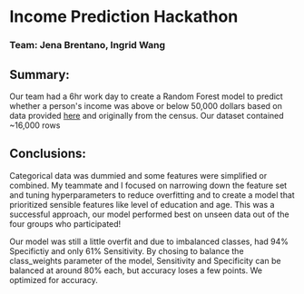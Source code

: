# Income Prediction Hackathon
### Team: Jena Brentano, Ingrid Wang
## Summary:
Our team had a 6hr work day to create a Random Forest model to predict whether a person's income was above or below 50,000 dollars based on data provided <a href="https://archive.ics.uci.edu/ml/datasets/adult" target="_blank">here</a> and originally from the census. Our dataset contained ~16,000 rows

## Conclusions:
Categorical data was dummied and some features were simplified or combined. My teammate and I focused on narrowing down the feature set and tuning hyperparameters to reduce overfitting and to create a model that prioritized sensible features like level of education and age. This was a successful approach, our model performed best on unseen data out of the four groups who participated! 

Our model was still a little overfit and due to imbalanced classes, had 94% Specifictiy and only 61% Sensitivity. By chosing to balance the class_weights parameter of the model, Sensitivity and Specificity can be balanced at around 80% each, but accuracy loses a few points. We optimized for accuracy.

